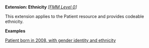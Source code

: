 **Extension: Ethnicity**  *[[FMM Level 0](guidance.html)]*

This extension applies to the Patient resource and provides codeable ethnicity.

**Examples**

[Patient born in 2008, with gender identity and ethnicity](Patient-example4.html)